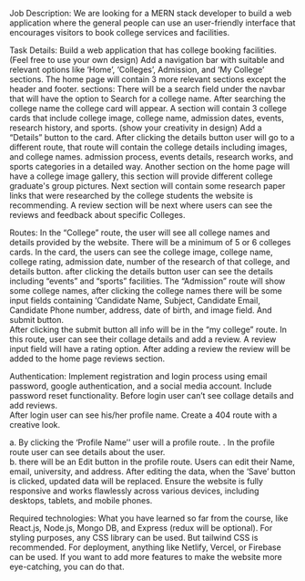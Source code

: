 Job Description: 
We are looking for a MERN stack developer to build a web application where the general people can use an user-friendly interface that encourages visitors to book college services and facilities.

Task Details: 
Build a web application that has college booking facilities. 
(Feel free to use your own design)
Add a navigation bar with suitable and relevant options like ‘Home’, ‘Colleges’, Admission, and ‘My College’ sections. 
The home page will contain 3 more relevant sections except the header and footer. 
sections:
There will be a search field under the navbar that will have the option to Search for a college name. After searching the college name the college card will appear. 
A section will contain 3 college cards that include college image, college name, admission dates, events, research history, and sports. (show your creativity in design) 
Add a “Details” button to the card. After clicking the details button user will go to a different route, that route will contain the college details including images, and college names. admission process, events details, research works, and sports categories in a detailed way. 
Another section on the home page will have a college image gallery, this section will provide different college graduate's group pictures.
Next section will contain some research paper links that were researched by the college students the website is recommending.
A review section will be next where users can see the reviews and feedback about specific Colleges.

Routes: 
In the “College” route, the user will see all college names and details provided by the website.
There will be a minimum of 5 or 6 colleges cards. 
In the card, the users can see the college image, college name, college rating, admission date, number of the research of that college, and details button. after clicking the details button user can see the details including “events” and “sports” facilities.
 The “Admission” route will show some college names, after clicking the college names there will be some input fields containing ‘Candidate Name, Subject, Candidate Email, Candidate Phone number, address, date of birth, and image field. And submit button.  
After clicking the submit button all info will be in the “my college” route.
In this route, user can see their collage details and add a review.
A review input field will have a rating option. After adding a review the review will be added to the home page reviews section. 

Authentication: 
Implement registration and login process using email password, google authentication, and a social media account. 
Include password reset functionality. 
Before login user can’t see collage details and add reviews.  
After login user can see his/her profile name. 
Create a 404 route with a creative look.


a. By clicking the ‘Profile Name’’ user will a profile route. . In the profile route user can see details about the user.  
b. there will be an Edit button in the profile route. Users can edit their Name, email, university, and address. After editing the data, when the ‘Save’ button is clicked, updated data will be replaced. 
Ensure the website is fully responsive and works flawlessly across various devices, including desktops, tablets, and mobile phones.

Required technologies: 
What you have learned so far from the course, like React.js, Node.js, Mongo DB, and Express (redux will be optional). 
For styling purposes, any CSS library can be used. But tailwind CSS is recommended. 
For deployment, anything like Netlify, Vercel, or Firebase can be used. 
If you want to add more features to make the website more eye-catching, you can do that.
